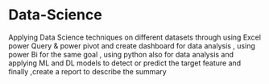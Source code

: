 # Data-Science
Applying Data Science techniques on different datasets through using Excel power Query &amp; power pivot and create dashboard for data analysis , using power Bi for the same goal , using python also for data analysis and applying ML and DL models to detect or predict the target feature and finally ,create a report to describe the summary 
